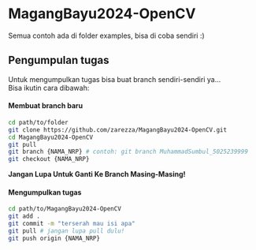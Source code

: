 # MagangBayu2024-OpenCV

Semua contoh ada di folder examples, bisa di coba sendiri :)

## Pengumpulan tugas

Untuk mengumpulkan tugas bisa buat branch sendiri-sendiri ya... \
Bisa ikutin cara dibawah:

#### Membuat branch baru
```sh
cd path/to/folder
git clone https://github.com/zarezza/MagangBayu2024-OpenCV.git
cd MagangBayu2024-OpenCV
git pull
git branch {NAMA_NRP} # contoh: git branch MuhammadSumbul_5025239999
git checkout {NAMA_NRP}
```
**Jangan Lupa Untuk Ganti Ke Branch Masing-Masing!**

#### Mengumpulkan tugas
```sh
cd path/to/MagangBayu2024-OpenCV
git add .
git commit -m "terserah mau isi apa"
git pull # jangan lupa pull dulu!
git push origin {NAMA_NRP}
```
